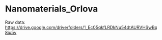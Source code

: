 # Nanomaterials_Orlova

Raw data: https://drive.google.com/drive/folders/1_Ec05qkfLRDkNu54dtAURVHSwBq8iu5v
